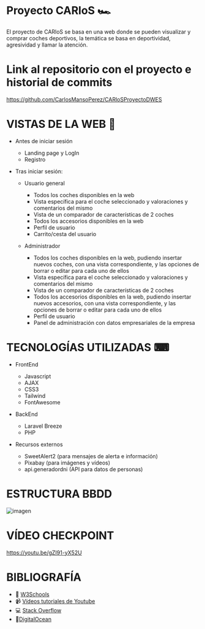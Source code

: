 # Proyecto CARloS 🏎
El proyecto de CARloS se basa en una web donde se pueden visualizar y comprar coches deportivos, la temática se basa en deportividad, agresividad y llamar la atención.

# Link al repositorio con el proyecto e historial de commits
https://github.com/CarlosMansoPerez/CARloSProyectoDWES

# VISTAS DE LA WEB 👀

  - Antes de iniciar sesión  
    - Landing page y LogIn
    - Registro

  - Tras iniciar sesión:
    - Usuario general
      - Todos los coches disponibles en la web
      - Vista específica para el coche seleccionado y valoraciones y comentarios del mismo
      - Vista de un comparador de características de 2 coches
      - Todos los accesorios disponibles en la web
      - Perfil de usuario
      - Carrito/cesta del usuario

    - Administrador
      - Todos los coches disponibles en la web, pudiendo insertar nuevos coches, con una vista correspondiente,
        y las opciones de borrar o editar para cada uno de ellos
      - Vista específica para el coche seleccionado y valoraciones y comentarios del mismo
      - Vista de un comparador de características de 2 coches
      - Todos los accesorios disponibles en la web, pudiendo insertar nuevos accesorios, con una vista correspondiente,
        y las opciones de borrar o editar para cada uno de ellos
      - Perfil de usuario
      - Panel de administración con datos empresariales de la empresa
  
 # TECNOLOGÍAS UTILIZADAS ⌨
 
  - FrontEnd
    - Javascript
    - AJAX
    - CSS3
    - Tailwind
    - FontAwesome
      
  - BackEnd
    - Laravel Breeze
    - PHP

  - Recursos externos 
    - SweetAlert2 (para mensajes de alerta e información)
    - Pixabay (para imágenes y vídeos)
    - api.generadordni (API para datos de personas)


 # ESTRUCTURA BBDD
![imagen](https://github.com/CarlosMansoPerez/ProyectoCARloS/assets/91953208/1fcd14ef-775d-490c-8066-541c5b377594)

 # VÍDEO CHECKPOINT 
 https://youtu.be/gZI91-yX52U

 # BIBLIOGRAFÍA 
- 📗 [W3Schools](https://www.w3schools.com/)
- 📹 [Vídeos tutoriales de Youtube](https://www.youtube.com/)
- 💻 [Stack Overflow](https://stackoverflow.com/)
- 📖[DigitalOcean](https://digitalocean.com/)
